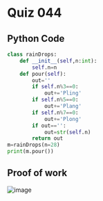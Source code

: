 # Quiz 044

## Python Code 
```.py
class rainDrops:
    def __init__(self,n:int):
        self.n=n
    def pour(self):
        out=''
        if self.n%3==0:
            out+='Pling'
        if self.n%5==0:
            out+='Plang'
        if self.n%7==0:
            out+='Plong'
        if out=='':
            out=str(self.n)
        return out
m=rainDrops(n=28)
print(m.pour())
```


## Proof of work

![image](https://github.com/user-attachments/assets/be24475a-b116-4065-8f29-cb8b734610c7)



